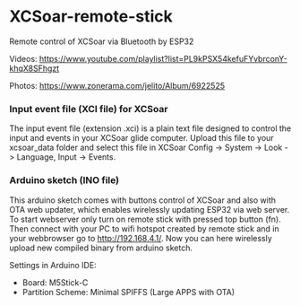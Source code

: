 # XCSoar-remote-stick
Remote control of XCSoar via Bluetooth by ESP32

Videos:
https://www.youtube.com/playlist?list=PL9kPSX54kefuFYvbrconY-khqX8SFhgzt

Photos:
https://www.zonerama.com/jelito/Album/6922525


### Input event file (XCI file) for XCSoar
The input event file (extension .xci) is a plain text file designed to control the input and events in your XCSoar glide computer. Upload this file to your xcsoar_data folder and select this file in XCSoar Config -> System -> Look -> Language, Input -> Events.

### Arduino sketch (INO file)
This arduino sketch comes with buttons control of XCSoar and also with OTA web updater, which enables wirelessly updating ESP32 via web server. To start webserver only turn on remote stick with pressed top button (fn). Then connect with your PC to wifi hotspot created by remote stick and in your webbrowser go to http://192.168.4.1/. Now you can here wirelessly upload new compiled binary from arduino sketch.

Settings in Arduino IDE:
  - Board: M5Stick-C
  - Partition Scheme: Minimal SPIFFS (Large APPS with OTA)
